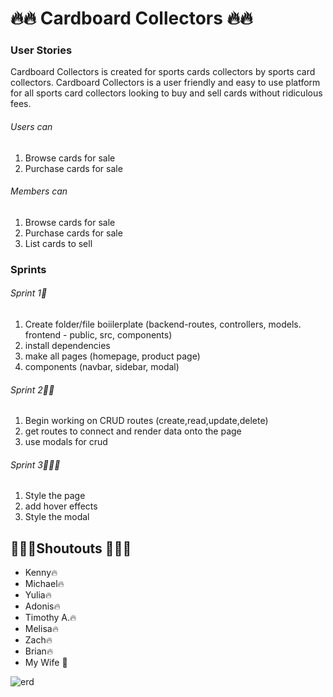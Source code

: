 # :fire::fire: Cardboard Collectors :fire::fire:

### User Stories
Cardboard Collectors is created for sports cards collectors by sports card collectors. Cardboard Collectors is a user friendly and easy to use platform for all sports card collectors looking to buy and sell cards without ridiculous fees.

###### Users can 
1. Browse cards for sale
2. Purchase cards for sale

###### Members can
1. Browse cards for sale
2. Purchase cards for sale
3. List cards to sell


### Sprints
###### Sprint 1:running:
1. Create folder/file boiilerplate (backend-routes, controllers, models. frontend - public, src, components)
2. install dependencies
3. make all pages (homepage, product page)
4. components (navbar, sidebar, modal)

###### Sprint 2:running::running:
1. Begin working on CRUD routes (create,read,update,delete)
2. get routes to connect and render data onto the page
3. use modals for crud

###### Sprint 3:running::running::running:
1. Style the page
2. add hover effects
3. Style the modal

## :raised_hands::fire::raised_hands:Shoutouts :raised_hands::fire::raised_hands:
* Kenny:fire:
* Michael:fire:
* Yulia:fire:
* Adonis:fire:
* Timothy A.:fire:
* Melisa:fire:
* Zach:fire:
* Brian:fire:
* My Wife :purple_heart:

<img src="https://trello-attachments.s3.amazonaws.com/5f3ee0fb76fef46194e250ec/1199x746/b74bf7397754a06c8fcdef2228af8979/IMG_0596.jpg" alt="erd">